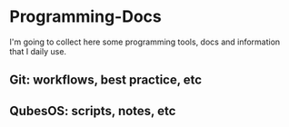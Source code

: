 # Programming-Docs
I'm going to collect here some programming tools, docs and information that I daily use.

## Git: workflows, best practice, etc
## QubesOS: scripts, notes, etc
